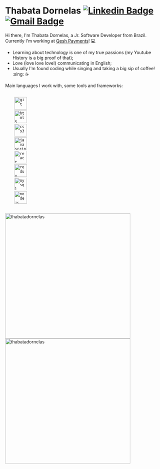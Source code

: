 # Thabata Dornelas [![Linkedin Badge](https://img.shields.io/badge/-thabatadornelas-blue?style=flat-square&logo=Linkedin&logoColor=white&link=https://https://www.linkedin.com/in/thabatadornelas/)](https://www.linkedin.com/in/thabatadornelas/) [![Gmail Badge](https://img.shields.io/badge/-dornelasthabata@gmail.com-c14438?style=flat-square&logo=Gmail&logoColor=white&link=mailto:dornelasthabata@gmail.com)](mailto:dornelasthabata@gmail.com)

Hi there, I'm Thabata Dornelas, a Jr. Software Developer from Brazil. Currently I'm working at [Qesh Payments](https://www.https://app.qesh.ai//)! :computer:

- Learning about technology is one of my true passions (my Youtube History is a big proof of that);
- Love (love love love!) communicating in English;
- Usually I'm found coding while singing and taking a big sip of coffee! :sing: :coffee:

Main languages I work with, some tools and frameworks:
<p align="left">
  <code>
    <img src="https://devicons.github.io/devicon/devicon.git/icons/git/git-original.svg" alt="git" height="40"/> 
    <img src="https://devicons.github.io/devicon/devicon.git/icons/html5/html5-original-wordmark.svg" alt="html5" height="40"/> 
    <img src="https://devicons.github.io/devicon/devicon.git/icons/css3/css3-original-wordmark.svg" alt="css3" height="40" /> 
    <img src="https://devicons.github.io/devicon/devicon.git/icons/javascript/javascript-original.svg" alt="javascript" height="40"/> 
    <img src="https://devicons.github.io/devicon/devicon.git/icons/react/react-original-wordmark.svg" alt="react" height="40" /> 
    <img src="https://devicons.github.io/devicon/devicon.git/icons/redux/redux-original.svg" alt="redux" height="40" /> 
    <img src="https://devicons.github.io/devicon/devicon.git/icons/mysql/mysql-original-wordmark.svg" alt="mysql" height="40" /> 
    <img src="https://devicons.github.io/devicon/devicon.git/icons/nodejs/nodejs-original-wordmark.svg" alt="nodejs" height="40"/> 
  </code>
</p>

<p>
    <img align="left" src="https://github-readme-stats.vercel.app/api/top-langs/?username=thabatadornelas&layout=compact&theme=light&title_color=268bd2" alt="thabatadornelas" width="400" />
</p>
<p>
    <img align="center" src="https://github-readme-stats.vercel.app/api?username=thabatadornelas&count_private=true&show_icons=true&theme=light&icon_color=268bd2&title_color=268bd2" alt="thabatadornelas" width="400"/>
</p>


